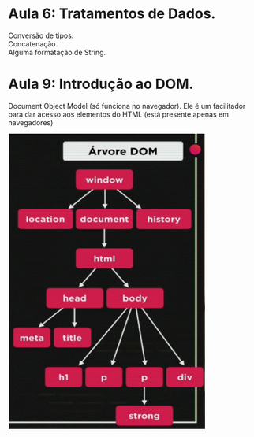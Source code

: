 # Aula 6: 		Tratamentos de Dados.

Conversão de tipos.  
Concatenação.  
Alguma formatação de String.

# Aula 9:		Introdução ao DOM.

Document Object Model (só funciona no navegador). Ele é um facilitador para dar acesso aos elementos do HTML (está presente apenas em navegadores)

<img src="imagens/ahrvore-dom.gif" width="400" height="600">
